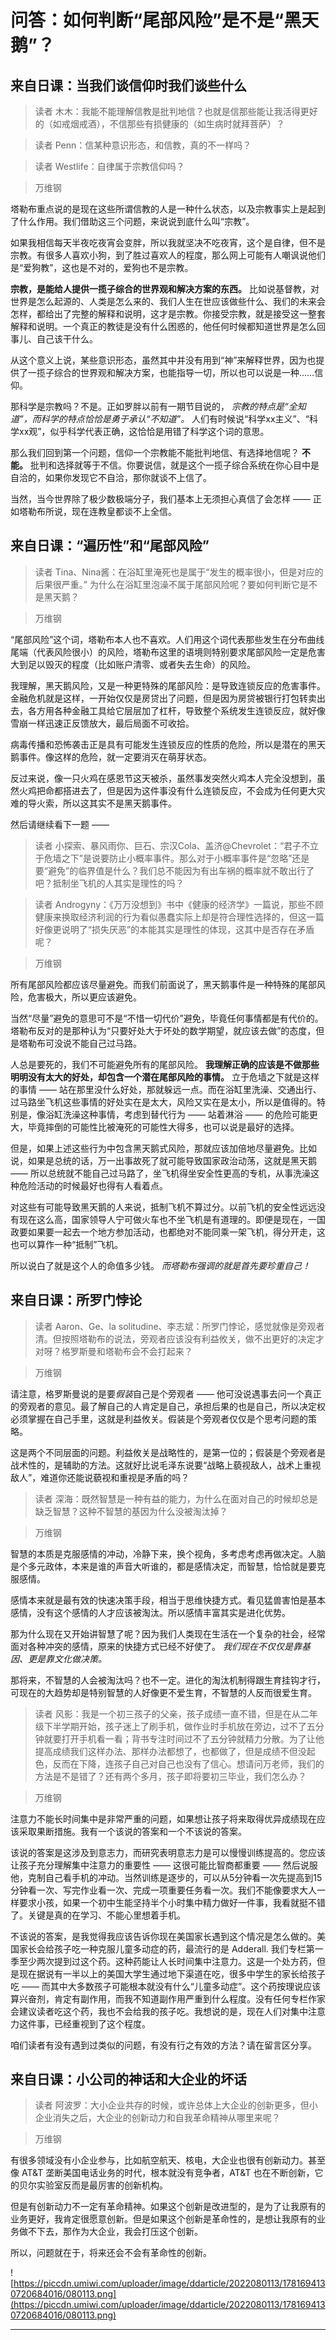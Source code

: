 # 问答：如何判断“尾部风险”是不是“黑天鹅”？

## 来自日课：当我们谈信仰时我们谈些什么

> 读者 木木：我能不能理解信教是批判地信？也就是信那些能让我活得更好的（如戒烟戒酒），不信那些有损健康的（如生病时就拜菩萨）？

> 读者 Penn：信某种意识形态，和信教，真的不一样吗？

> 读者 Westlife：自律属于宗教信仰吗？

> 万维钢

塔勒布重点说的是现在这些所谓信教的人是一种什么状态，以及宗教事实上是起到了什么作用。我们借助这三个问题，来说说到底什么叫“宗教”。

如果我相信每天半夜吃夜宵会变胖，所以我就坚决不吃夜宵，这个是自律，但不是宗教。有很多人喜欢小狗，到了胜过喜欢人的程度，那么网上可能有人嘲讽说他们是“爱狗教”，这也是不对的，爱狗也不是宗教。

 **宗教，是能给人提供一揽子综合的世界观和解决方案的东西。** 比如说基督教，对世界是怎么起源的、人类是怎么来的、我们人生在世应该做些什么、我们的未来会怎样，都给出了完整的解释和说明，这才是宗教。你接受宗教，就是接受这一整套解释和说明。一个真正的教徒是没有什么困惑的，他任何时候都知道世界是怎么回事儿、自己该干什么。

从这个意义上说，某些意识形态，虽然其中并没有用到“神”来解释世界，因为也提供了一揽子综合的世界观和解决方案，也能指导一切，所以也可以说是一种……信仰。

那科学是宗教吗？不是。正如罗胖以前有一期节目说的， *宗教的特点是“全知道”，而科学的特点恰恰是勇于承认“不知道”。* 人们有时候说“科学xx主义”、“科学xx观”，似乎科学代表正确，这恰恰是用错了科学这个词的意思。

那么我们回到第一个问题，信仰一个宗教能不能批判地信、有选择地信呢？ **不能。** 批判和选择就等于不信。你要说信，就是这个一揽子综合系统在你心目中是自洽的，如果你发现它不自洽，那你就谈不上信了。

当然，当今世界除了极少数极端分子，我们基本上无须担心真信了会怎样 —— 正如塔勒布所说，现在连教皇都谈不上全信。

## 来自日课：“遍历性”和“尾部风险”

> 读者 Tina、Nina酱：在浴缸里淹死也是属于“发生的概率很小，但是对应的后果很严重。” 为什么在浴缸里泡澡不属于尾部风险呢？要如何判断它是不是黑天鹅？

> 万维钢

“尾部风险”这个词，塔勒布本人也不喜欢。人们用这个词代表那些发生在分布曲线尾端（代表风险很小）的风险，塔勒布这里的语境则特别要求尾部风险一定是危害大到足以毁灭的程度（比如账户清零、或者失去生命）的风险。

我理解，黑天鹅风险，又是一种更特殊的尾部风险：是导致连锁反应的危害事件。金融危机就是这样，一开始仅仅是房贷出了问题，但是因为房贷被银行打包转卖出去，各方用各种金融工具给它层层加了杠杆，导致整个系统发生连锁反应，就好像雪崩一样迅速正反馈放大，最后局面不可收拾。

病毒传播和恐怖袭击正是具有可能发生连锁反应的性质的危险，所以是潜在的黑天鹅事件。像这样的危险，就一定要消灭在萌芽状态。

反过来说，像一只火鸡在感恩节这天被杀，虽然事发突然火鸡本人完全没想到，虽然火鸡把命都搭进去了，但是因为这件事没有什么连锁反应，不会成为任何更大灾难的导火索，所以这其实不是黑天鹅事件。

然后请继续看下一题 —— 

> 读者 小探索、暴风雨你、巨石、宗汉Cola、盖济@Chevrolet：“君子不立于危墙之下”是说要防止小概率事件。那么对于小概率事件是“忽略”还是要“避免”的临界值是什么？我们总不能因为有出车祸的概率就不敢出行了吧？抵制坐飞机的人其实是理性的吗？

> 读者 Androgyny：《万万没想到》书中《健康的经济学》一篇说，那些不顾健康来换取经济利润的行为看似愚蠢实际上却是符合理性选择的，但这一篇好像更说明了“损失厌恶”的本能其实是理性的体现，这其中是否存在矛盾呢？

> 万维钢

所有尾部风险都应该尽量避免。而我们前面说了，黑天鹅事件是一种特殊的尾部风险，危害极大，所以更应该避免。

当然“尽量”避免的意思可不是“不惜一切代价”避免，毕竟任何事情都是有代价的。塔勒布反对的是那种认为“只要好处大于坏处的数学期望，就应该去做”的态度，但是塔勒布可没说不能自己过马路。

人总是要死的，我们不可能避免所有的尾部风险。 **我理解正确的应该是不做那些明明没有太大的好处，却包含一个潜在尾部风险的事情。** 立于危墙之下就是这样的事情 —— 站在那里没什么好处，那就躲远一点。而在浴缸里洗澡、交通出行、过马路坐飞机这些事情的好处实在是太大，风险又实在是太小，所以是值得的。特别是，像浴缸洗澡这种事情，考虑到替代行为 —— 站着淋浴 —— 的危险可能更大，毕竟摔倒的可能性比被淹死的可能性大得多，也可以说是最好的选择。

但是，如果上述这些行为中包含黑天鹅式风险，那就应该加倍地尽量避免。比如说，如果是总统的话，万一出事故死了就可能导致国家政治动荡，这就是黑天鹅 —— 所以总统就不能自己过马路了，坐飞机得坐安全性更高的专机，从事洗澡这种危险活动的时候最好也得有人看着点。

对这些有可能导致黑天鹅的人来说，抵制飞机不算过分。以前飞机的安全性远远没有现在这么高，国家领导人宁可做火车也不坐飞机是有道理的。即便是现在，一国政要如果要一起去一个地方参加活动，也都绝对不能同乘一架飞机，得分开走，这也可以算作一种“抵制”飞机。

所以说白了就是这个人的命值多少钱。 *而塔勒布强调的就是首先要珍重自己！*

## 来自日课：所罗门悖论

> 读者 Aaron、Ge、la solitudine、李志斌：所罗门悖论，感觉就像是旁观者清。但按照塔勒布的说法，旁观者应该没有利益攸关，做不出更好的决定才对呀？格罗斯曼和塔勒布会不会打起来？

> 万维钢

请注意，格罗斯曼说的是要*假装*自己是个旁观者 —— 他可没说遇事去问一个真正的旁观者的意见。最了解自己的人肯定是自己，承担后果的也是自己，所以决定权必须掌握在自己手里，这就是利益攸关。假装是个旁观者仅仅是个思考问题的策略。

这是两个不同层面的问题。利益攸关是战略性的，是第一位的；假装是个旁观者是战术性的，是辅助的方法。这就好比说毛泽东说要“战略上藐视敌人，战术上重视敌人”，难道你还能说藐视和重视是矛盾的吗？

> 读者 深海：既然智慧是一种有益的能力，为什么在面对自己的时候却总是缺乏智慧？这种不智慧的基因为什么没被淘汰掉？

> 万维钢

智慧的本质是克服感情的冲动，冷静下来，换个视角，多考虑考虑再做决定。人脑是个多元政体，本来是谁的声音大听谁的，都是感情决定，而智慧，恰恰就是要克服感情。

感情本来就是最有效的快速决策手段，相当于思维快捷方式。看见猛兽害怕是基本感情，没有这个感情的人才应该被淘汰。所以感情丰富其实是进化优势。

那为什么现在又开始讲智慧了呢？因为我们人类现在生活在一个复杂的社会，经常面对各种冲突的感情，原来的快捷方式已经不好使了。 *我们现在不仅仅是靠基因、更是靠文化做决策。*

那将来，不智慧的人会被淘汰吗？也不一定。进化的淘汰机制得跟生育挂钩才行，可现在的大趋势却是特别智慧的人好像更不爱生育，不智慧的人反而很爱生育。

> 读者 风影：我是一个初三孩子的父亲，孩子成绩一直不错，但是在从二年级下半学期开始，孩子迷上了刷手机，做作业时手机放在旁边，过不了五分钟就要打开手机看一看；背书专注时间过不了五分钟就精力分散。为了让他提高成绩我们这样办法、那样办法都想了，也都做了，但是成绩不但没起色，反而在下降，连孩子自己对自己也没有了信心。想请问万老师，我们的方法是不是错了？还有两个多月，孩子即将要初三毕业，我们怎么办？

> 万维钢

注意力不能长时间集中是非常严重的问题，如果想让孩子将来取得优异成绩现在应该采取果断措施。我有一个该说的答案和一个不该说的答案。

该说的答案是这涉及到意志力，而研究表明意志力是可以慢慢训练提高的。您应该让孩子充分理解集中注意力的重要性 —— 这很可能比智商都重要 —— 然后说服他，克制自己看手机的冲动。当然训练是逐步的，可以从5分钟看一次先提高到15分钟看一次、写完作业看一次、完成一项重要任务看一次。我们不能像要求大人一样要求小孩，如果一个初中生能坚持半个小时集中精力做好一件事，我看就挺不错了。关键是真的在学习、不能心里想着手机。

不该说的答案，是我觉得我应该告诉你现在美国家长遇到这个情况是怎么做的。美国家长会给孩子吃一种克服儿童多动症的药，最流行的是 Adderall. 我们专栏第一季至少两次提到过这个药。这种药能让人长时间集中注意力。这是一个处方药，但是现在据说有一半以上的美国大学生通过地下渠道在吃，很多中学生的家长给孩子吃 —— 而其中大多数孩子可能根本就没有什么“儿童多动症”。这个药按理说应该算兴奋剂，肯定有副作用，而我不知道副作用严重到什么程度。没有任何专栏作家会建议读者吃这个药，我也不会给我的孩子吃。我想说的是，现在人们对集中注意力这件事，已经重视到了这个程度。

咱们读者有没有遇到过类似的问题，有没有行之有效的方法？请在留言区分享。

## 来自日课：小公司的神话和大企业的坏话

> 读者 阿波罗：大小企业共存的时候，或许总体上大企业的创新更多，但小企业消失之后，大企业的创新动力和自我革命精神从哪里来呢？

> 万维钢

有很多领域没有小企业参与，比如航空航天、核电，大企业也很有创新动力。甚至像 AT&T 垄断美国电话业务的时代，根本就没有竞争者，AT&T 也在不断创新，它的贝尔实验室反而是最厉害的创新机构。

但是有创新动力不一定有革命精神。如果这个创新是改进型的，是为了让我原有的业务更好，我肯定很愿意创新。但是如果这个创新是革命性的，是想让我原有的业务做不下去，那作为大企业，我会打压这个创新。

所以，问题就在于，将来还会不会有革命性的创新。

![https://piccdn.umiwi.com/uploader/image/ddarticle/2022080113/1781694130720684016/080113.png](https://piccdn.umiwi.com/uploader/image/ddarticle/2022080113/1781694130720684016/080113.png)

---
